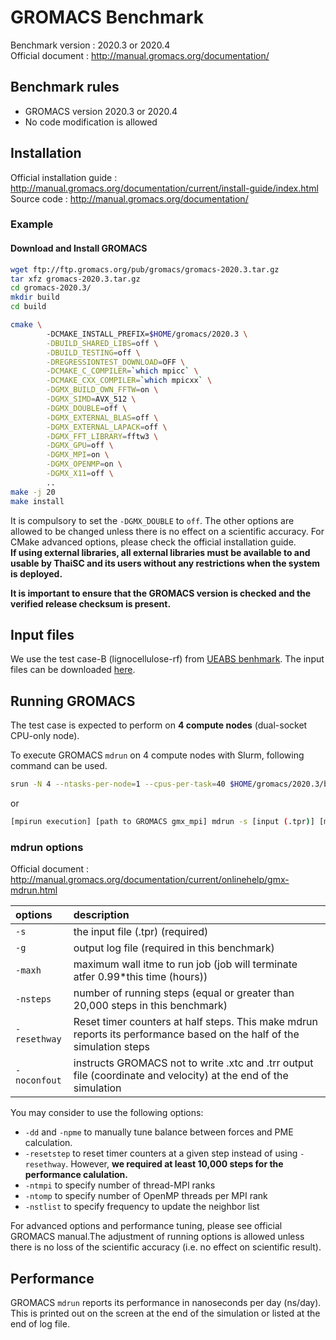 # GROMACS Benchmark 

Benchmark version : 2020.3 or 2020.4  
Official document : http://manual.gromacs.org/documentation/

## Benchmark rules

* GROMACS version 2020.3 or 2020.4   
* No code modification is allowed

## Installation

Official installation guide : http://manual.gromacs.org/documentation/current/install-guide/index.html  
Source code : http://manual.gromacs.org/documentation/

### Example

#### Download and Install GROMACS

``` bash
wget ftp://ftp.gromacs.org/pub/gromacs/gromacs-2020.3.tar.gz
tar xfz gromacs-2020.3.tar.gz
cd gromacs-2020.3/
mkdir build
cd build

cmake \                                 
        -DCMAKE_INSTALL_PREFIX=$HOME/gromacs/2020.3 \
        -DBUILD_SHARED_LIBS=off \
        -DBUILD_TESTING=off \
        -DREGRESSIONTEST_DOWNLOAD=OFF \
        -DCMAKE_C_COMPILER=`which mpicc` \
        -DCMAKE_CXX_COMPILER=`which mpicxx` \
        -DGMX_BUILD_OWN_FFTW=on \
        -DGMX_SIMD=AVX_512 \
        -DGMX_DOUBLE=off \
        -DGMX_EXTERNAL_BLAS=off \
        -DGMX_EXTERNAL_LAPACK=off \
        -DGMX_FFT_LIBRARY=fftw3 \
        -DGMX_GPU=off \
        -DGMX_MPI=on \
        -DGMX_OPENMP=on \
        -DGMX_X11=off \
        ..
make -j 20
make install
```

It is compulsory to set the `-DGMX_DOUBLE` to `off`. The other options are allowed to be changed unless there is no effect on a scientific accuracy. For CMake advanced options, please check the official installation guide.  
**If using external libraries, all external libraries must be available to and usable by ThaiSC and its users without any restrictions when the system is deployed.**  

**It is important to ensure that the GROMACS version is checked and the verified release checksum is present.**

## Input files

We use the test case-B (lignocellulose-rf) from [UEABS benhmark](https://repository.prace-ri.eu/git/UEABS/ueabs/-/tree/master/). The input files can be downloaded [here](https://sharebox.nstda.or.th/d/d94385bd).  

## Running GROMACS

The test case is expected to perform on **4 compute nodes** (dual-socket CPU-only node).  

To execute GROMACS `mdrun` on 4 compute nodes with Slurm, following command can be used. 

``` bash
srun -N 4 --ntasks-per-node=1 --cpus-per-task=40 $HOME/gromacs/2020.3/bin/gmx_mpi mdrun -s lignocellulose-rf.tpr -maxh 0.50 -resethway -noconfout -nsteps 10000 -g logile 
```
or

``` bash
[mpirun execution] [path to GROMACS gmx_mpi] mdrun -s [input (.tpr)] [mdrun options]
```

### mdrun options

Official document : http://manual.gromacs.org/documentation/current/onlinehelp/gmx-mdrun.html  

| options | description |
|:--      |:--|
|`-s`       | the input file (.tpr) (required)
|`-g`       | output log file (required in this benchmark)
|`-maxh`    | maximum wall itme to run job (job will terminate atfer 0.99\*this time (hours)) 
|`-nsteps`  | number of running steps (equal or greater than 20,000 steps in this benchmark)
|`-resethway` | Reset timer counters at half steps. This make mdrun reports its performance based on the half of the simulation steps
|`-noconfout` | instructs GROMACS not to write .xtc and .trr output file (coordinate and velocity) at the end of the simulation 

You may consider to use the following options:
* `-dd` and `-npme` to manually tune balance between forces and PME calculation.  
* `-resetstep` to reset timer counters at a given step instead of using `-resethway`. However, **we required at least 10,000 steps for the performance calulation.**
* `-ntmpi` to specify number of thread-MPI ranks 
* `-ntomp` to specify number of OpenMP threads per MPI rank
* `-nstlist` to specify frequency to update the neighbor list  

For advanced options and performance tuning, please see official GROMACS manual.The adjustment of running options is allowed unless there is no loss of the scientific accuracy (i.e. no effect on scientific result).

## Performance 
GROMACS `mdrun` reports its performance in nanoseconds per day (ns/day). This is printed out on the screen at the end of the simulation or listed at the end of log file.
